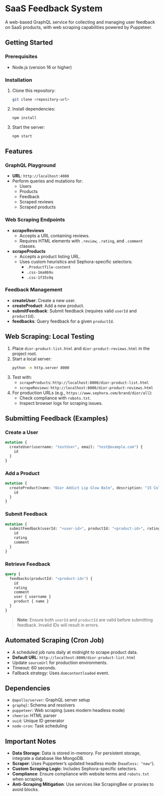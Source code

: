 # SaaS Feedback System

A web-based GraphQL service for collecting and managing user feedback on SaaS products, with web scraping capabilities powered by Puppeteer.

## Getting Started

### Prerequisites
- Node.js (version 16 or higher)

### Installation
1. Clone this repository:
   ```bash
   git clone <repository-url>
   ```
2. Install dependencies:
   ```bash
   npm install
   ```
3. Start the server:
   ```bash
   npm start
   ```

## Features

### GraphQL Playground
- **URL**: `http://localhost:4000`
- Perform queries and mutations for:
  - Users
  - Products
  - Feedback
  - Scraped reviews
  - Scraped products

### Web Scraping Endpoints
- **scrapeReviews**
  - Accepts a URL containing reviews.
  - Requires HTML elements with `.review`, `.rating`, and `.comment` classes.
- **scrapeProducts**
  - Accepts a product listing URL.
  - Uses custom heuristics and Sephora-specific selectors:
    - `.ProductTile-content`
    - `.css-1ma869u`
    - `.css-1f35s9q`

### Feedback Management
- **createUser**: Create a new user.
- **createProduct**: Add a new product.
- **submitFeedback**: Submit feedback (requires valid `userId` and `productId`).
- **feedbacks**: Query feedback for a given `productId`.

## Web Scraping: Local Testing
1. Place `dior-product-list.html` and `dior-product-reviews.html` in the project root.
2. Start a local server:
   ```bash
   python -m http.server 8000
   ```
3. Test with:
   - `scrapeProducts`: `http://localhost:8000/dior-product-list.html`
   - `scrapeReviews`: `http://localhost:8000/dior-product-reviews.html`
4. For production URLs (e.g., `https://www.sephora.com/brand/dior/all`):
   - Check compliance with `robots.txt`.
   - Inspect browser logs for scraping issues.

## Submitting Feedback (Examples)

### Create a User
```graphql
mutation {
  createUser(username: "testUser", email: "test@example.com") {
    id
  }
}
```

### Add a Product
```graphql
mutation {
  createProduct(name: "Dior Addict Lip Glow Balm", description: "15 Colors") {
    id
  }
}
```

### Submit Feedback
```graphql
mutation {
  submitFeedback(userId: "<user-id>", productId: "<product-id>", rating: 5, comment: "Great product!") {
    id
    rating
    comment
  }
}
```

### Retrieve Feedback
```graphql
query {
  feedbacks(productId: "<product-id>") {
    id
    rating
    comment
    user { username }
    product { name }
  }
}
```

> **Note**: Ensure both `userId` and `productId` are valid before submitting feedback. Invalid IDs will result in errors.

## Automated Scraping (Cron Job)
- A scheduled job runs daily at midnight to scrape product data.
- **Default URL**: `http://localhost:8000/dior-product-list.html`
- Update `sourceUrl` for production environments.
- Timeout: 60 seconds.
- Fallback strategy: Uses `domcontentloaded` event.

## Dependencies
- `@apollo/server`: GraphQL server setup
- `graphql`: Schema and resolvers
- `puppeteer`: Web scraping (uses modern headless mode)
- `cheerio`: HTML parser
- `uuid`: Unique ID generator
- `node-cron`: Task scheduling

## Important Notes
- **Data Storage**: Data is stored in-memory. For persistent storage, integrate a database like MongoDB.
- **Scraper**: Uses Puppeteer’s updated headless mode (`headless: "new"`).
- **Custom Scraping Logic**: Includes Sephora-specific selectors.
- **Compliance**: Ensure compliance with website terms and `robots.txt` when scraping.
- **Anti-Scraping Mitigation**: Use services like ScrapingBee or proxies to avoid blocks.